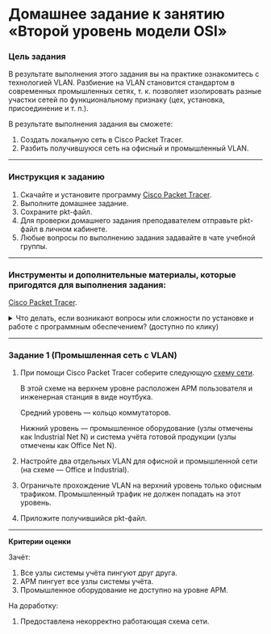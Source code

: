 # Домашнее задание к занятию «Второй уровень модели OSI»

### Цель задания

В результате выполнения этого задания вы на практике ознакомитесь с технологией VLAN.
Разбиение на VLAN становится стандартом в современных промышленных сетях, т. к. позволяет изолировать разные участки сетей по функциональному признаку (цех, установка, присоединение и т. п.).

В результате выполнения задания вы сможете:

1. Создать локальную сеть в Cisco Packet Tracer.
2. Разбить получившуюся сеть на офисный и промышленный VLAN.

------

### Инструкция к заданию

1. Скачайте и установите программу [Cisco Packet Tracer](https://www.netacad.com/ru/courses/packet-tracer).
1. Выполните домашнее задание.
1. Сохраните pkt-файл.
1. Для проверки домашнего задания преподавателем отправьте pkt-файл в личном кабинете.
1. Любые вопросы по выполнению задания задавайте в чате учебной группы.

------

### Инструменты и дополнительные материалы, которые пригодятся для выполнения задания:

[Cisco Packet Tracer](https://www.netacad.com/ru/courses/packet-tracer).

<details>
  <summary> Что делать, если возникают вопросы или сложности по установке и работе с программным обеспечением? (доступно по клику)</summary>
  
  
1. Напишите в чат группы или обратиться к координатору в системе обращений студентов на сайте по [ссылке](netology.ru/profile?modal=support&type=new-ticket)

2. Можете написать о своей проблеме в разделе «Вопросы и ответы» к домашнему заданию
  
  ![image](https://github.com/netology-code/pwin-homeworks/blob/homeworks-pae-7/5.1/Q%26A.png)
    ---
  
</details>

------

### Задание 1 (Промышленная сеть с VLAN)

1. При помощи Cisco Packet Tracer соберите следующую [схему сети](Net_2.JPG).
   
   В этой схеме на верхнем уровне расположен АРМ пользователя и инженерная станция в виде ноутбука.
   
   Средний уровень — кольцо коммутаторов.
   
   Нижний уровень — промышленное оборудование (узлы отмечены как Industrial Net N) и система учёта готовой продукции (узлы отмечены как Office Net N).

2. Настройте два отдельных VLAN для офисной и промышленной сети (на схеме — Office и Industrial).

3. Ограничьте прохождение VLAN на верхний уровень только офисным трафиком. Промышленный трафик не должен попадать на этот уровень.

5. Приложите получившийся pkt-файл.

------

**Критерии оценки**

Зачёт:

1. Все узлы системы учёта пингуют друг друга.
2. АРМ пингует все узлы системы учёта.
3. Промышленное оборудование не доступно на уровне АРМ.

На доработку:

1. Предоставлена некорректно работающая схема сети.
